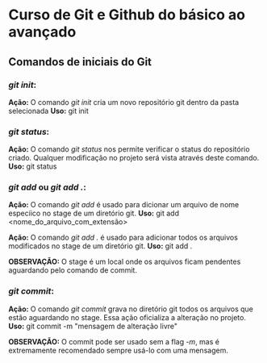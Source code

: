 # Curso de Git e Github do básico ao avançado

## Comandos de iniciais do Git

### _git init_:

**Ação:** O comando _git init_ cria um novo repositório git dentro da pasta selecionada
**Uso:** git init

### _git status_:

**Ação:** O comando _git status_ nos permite verificar o status do repositório criado. Qualquer modificação no projeto será vista através deste comando.
**Uso:** git status

### _git add_ ou _git add ._:

**Ação:** O comando _git add_ é usado para dicionar um arquivo de nome especíico no stage de um diretório git.
**Uso:** git add <nome_do_arquivo_com_extensão>

**Ação:** O comando _git add ._ é usado para adicionar todos os arquivos modificados no stage de um diretório git.
**Uso:** git add .

**OBSERVAÇÃO:** O stage é um local onde os arquivos ficam pendentes aguardando pelo comando de commit.

### _git commit_:

**Ação:** O comando _git commit_ grava no diretório git todos os arquivos que estão aguardando no stage. Essa ação oficializa a alteração no projeto.
**Uso:** git commit -m "mensagem de alteração livre"

**OBSERVAÇÃO:** O commit pode ser usado sem a flag _-m_, mas é extremamente recomendado sempre usá-lo com uma mensagem.
